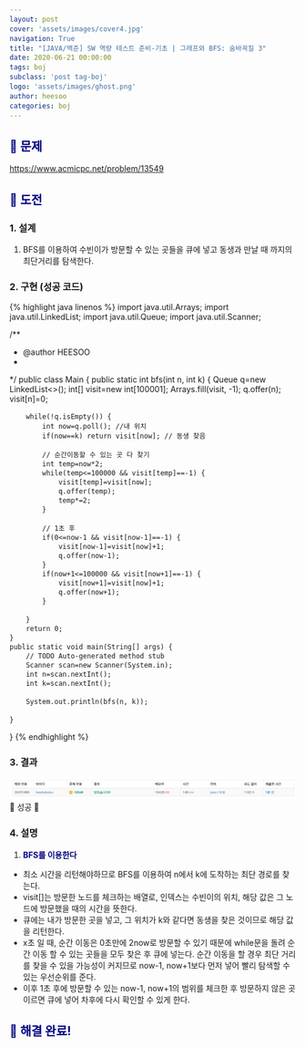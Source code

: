 ```yaml
---
layout: post
cover: 'assets/images/cover4.jpg'
navigation: True
title: "[JAVA/백준] SW 역량 테스트 준비-기초 | 그래프와 BFS: 숨바꼭질 3"
date: 2020-06-21 00:00:00
tags: boj
subclass: 'post tag-boj'
logo: 'assets/images/ghost.png'
author: heesoo
categories: boj
---
```

## <span style="color:navy">👀 문제</span>
<https://www.acmicpc.net/problem/13549>

## <span style="color:navy">👊 도전</span>

### 1. 설계
1. BFS를 이용하여 수빈이가 방문할 수 있는 곳들을 큐에 넣고 동생과 만날 때 까지의 최단거리를 탐색한다.

### 2. 구현 (성공 코드)
{% highlight java linenos %}
import java.util.Arrays;
import java.util.LinkedList;
import java.util.Queue;
import java.util.Scanner;

/**
 * @author HEESOO
 *
 */
public class Main {
	public static int bfs(int n, int k) {
		Queue<Integer> q=new LinkedList<>();
		int[] visit=new int[100001];
		Arrays.fill(visit, -1);
		q.offer(n);
		visit[n]=0;
		
		while(!q.isEmpty()) {
			int now=q.poll(); //내 위치
			if(now==k) return visit[now]; // 동생 찾음
			
			// 순간이동할 수 있는 곳 다 찾기
			int temp=now*2;
			while(temp<=100000 && visit[temp]==-1) {
				visit[temp]=visit[now];
				q.offer(temp);
				temp*=2;
			}
			
			// 1초 후
			if(0<=now-1 && visit[now-1]==-1) {
				visit[now-1]=visit[now]+1;
				q.offer(now-1);
			}
			if(now+1<=100000 && visit[now+1]==-1) {
				visit[now+1]=visit[now]+1;
				q.offer(now+1);
			}
			
		}
		return 0;
	}
	public static void main(String[] args) {
		// TODO Auto-generated method stub
		Scanner scan=new Scanner(System.in);
		int n=scan.nextInt();
		int k=scan.nextInt();
		
		System.out.println(bfs(n, k));
		
	}
}
{% endhighlight %}

### 3. 결과
![실행결과](./assets/images/200621_1.PNG)
🤟 성공 🤟  

### 4. 설명
1. **<span style="color:navy">BFS를 이용한다</span>**
- 최소 시간을 리턴해야하므로 BFS를 이용하여 n에서 k에 도착하는 최단 경로를 찾는다. 
- visit[]는 방문한 노드를 체크하는 배열로, 인덱스는 수빈이의 위치, 해당 값은 그 노드에 방문했을 때의 시간을 뜻한다.
- 큐에는 내가 방문한 곳을 넣고, 그 위치가 k와 같다면 동생을 찾은 것이므로 해당 값을 리턴한다.
- x초 일 때, 순간 이동은 0초만에 2now로 방문할 수 있기 때문에 while문을 돌려 순간 이동 할 수 있는 곳들을 모두 찾은 후 큐에 넣는다. 순간 이동을 할 경우 최단 거리를 찾을 수 있을 가능성이 커지므로 now-1, now+1보다 먼저 넣어 빨리 탐색할 수 있는 우선순위를 준다.
- 이후 1초 후에 방문할 수 있는 now-1, now+1의 범위를 체크한 후 방문하지 않은 곳이르면 큐에 넣어 차후에 다시 확인할 수 있게 한다.

## <span style="color:navy">👏 해결 완료!</span>
